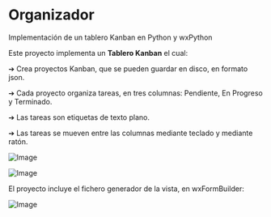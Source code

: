 # Organizador
Implementación de un tablero Kanban en Python y wxPython

Este proyecto implementa un **Tablero Kanban** el cual:

➔ Crea proyectos Kanban, que se pueden guardar en disco, en formato json.

➔ Cada proyecto organiza tareas, en tres columnas: Pendiente, En Progreso y Terminado.

➔ Las tareas son etiquetas de texto plano.

➔ Las tareas se mueven entre las columnas mediante teclado y mediante ratón.


![Image](https://user-images.githubusercontent.com/15666893/223495109-f9471481-da09-4f51-b9dc-9984e92f749b.png)


![Image](https://user-images.githubusercontent.com/15666893/223495955-59adb5ad-2acc-4426-90a7-716224c42d09.png)


El proyecto incluye el fichero generador de la vista, en wxFormBuilder:

![Image](https://user-images.githubusercontent.com/15666893/223495628-a6f3b212-d521-48a3-bfea-6c624515f100.png)
